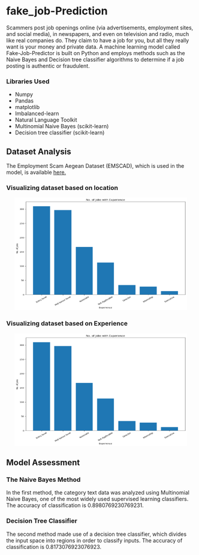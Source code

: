 # fake_job-Prediction
Scammers post job openings online (via advertisements, employment sites, and social media), in newspapers, and even on television and radio, much like real companies do. They claim to have a job for you, but all they really want is your money and private data.
A machine learning model called Fake-Job-Predictor is built on Python and employs methods such as the Naive Bayes and Decision tree classifier algorithms to determine if a job posting is authentic or fraudulent.

### Libraries Used

* Numpy
* Pandas
* matplotlib
* Imbalanced-learn
* Natural Language Toolkit
* Multinomial Naive Bayes (scikit-learn)
* Decision tree classifier (scikit-learn)

## Dataset Analysis
The Employment Scam Aegean Dataset (EMSCAD), which is used in the model, is available [here.](https://www.kaggle.com/recruitment-scam/amruthjithrajvr)

### Visualizing dataset based on location 

<p align="center">
  <img width="460" height="300" src="https://github.com/farhafaiza/fake_job-Prediction/blob/main/img2.png?raw=true">
</p>

### Visualizing dataset based on Experience

<p align="center">
  <img width="460" height="300" src="img2.PNG">
</p>

## Model Assessment 

### The Naive Bayes Method 
In the first method, the category text data was analyzed using Multinomial Naive Bayes, one of the most widely used supervised learning classifiers. <br>
The accuracy of classification is 0.8980769230769231. <br>

### Decision Tree Classifier
The second method made use of a decision tree classifier, which divides the input space into regions in order to classify inputs. 
The accuracy of classification is 0.8173076923076923.


